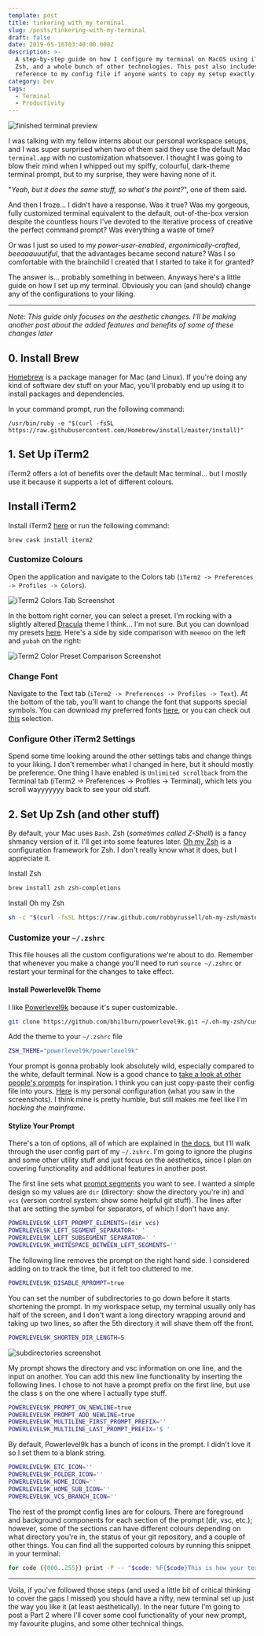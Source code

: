 ```yaml
---
template: post
title: tinkering with my terminal
slug: /posts/tinkering-with-my-terminal
draft: false
date: 2019-05-16T03:40:00.000Z
description: >-
  A step-by-step guide on how I configure my terminal on MacOS using iTerm2,
  Zsh, and a whole bunch of other technologies. This post also includes a
  reference to my config file if anyone wants to copy my setup exactly.
category: Dev
tags:
  - Terminal
  - Productivity
---
```


![finished terminal preview](/media/screen-shot-2019-05-15-at-3.20.33-am.png "Fully Customized Terminal")

I was talking with my fellow interns about our personal workspace setups, and I was super surprised when two of them said they use the default Mac `terminal.app` with no customization whatsoever. I thought I was going to blow their mind when I whipped out my spiffy, colourful, dark-theme terminal prompt, but to my surprise, they were having none of it.

"_Yeah, but it does the same stuff, so what's the point?_", one of them said.

And then I froze... I didn't have a response. Was it true? Was my gorgeous, fully customized terminal equivalent to the default, out-of-the-box version despite the countless hours I've devoted to the iterative process of creative the perfect command prompt? Was everything a waste of time?

Or was I just so used to my _power-user-enabled_, _ergonimically-crafted_, _beeaaauuutiful_, that the advantages became second nature? Was I so comfortable with the brainchild I created that I started to take it for granted?

The answer is... probably something in between. Anyways here's a little guide on how I set up my terminal. Obviously you can (and should) change any of the configurations to your liking.

- - -

_Note: This guide only focuses on the aesthetic changes. I'll be making another post about the added features and benefits of some of these changes later_

## 0. Install Brew

[Homebrew](https://brew.sh/) is a package manager for Mac (and Linux). If you're doing any kind of software dev stuff on your Mac, you'll probably end up using it to install packages and dependencies.

In your command prompt, run the following command:

```shell
/usr/bin/ruby -e "$(curl -fsSL https://raw.githubusercontent.com/Homebrew/install/master/install)"
```

## 1. Set Up iTerm2

iTerm2 offers a lot of benefits over the default Mac terminal... but I mostly use it because it supports a lot of different colours.

## Install iTerm2

Install iTerm2 [here](https://www.iterm2.com/) or run the following command:

```shell
brew cask install iterm2
```

### Customize Colours

Open the application and navigate to the Colors tab (`iTerm2 -> Preferences -> Profiles -> Colors`).

![iTerm2 Colors Tab Screenshot](/media/iterm2_colors.png "iTerm2 Colors Tab")

In the bottom right corner, you can select a preset. I'm rocking with a slightly altered [Dracula](https://draculatheme.com/iterm/) theme I think... I'm not sure. But you can download my presets [here](https://github.com/hunterwatson/dotfiles/tree/master/terminal/color_presets). Here's a side by side comparison with `meemoo` on the left and `yubah` on the right:

![iTerm2 Color Preset Comparison Screenshot](/media/iterm2_theme_comparison.png "iTerm2 Color Preset Comparison")

### Change Font

Navigate to the Text tab (`iTerm2 -> Preferences -> Profiles -> Text`). At the bottom of the tab, you'll want to change the font that supports special symbols. You can download my preferred fonts [here](https://github.com/hunterwatson/dotfiles/tree/master/terminal/fonts), or you can check out [this](https://github.com/ryanoasis/nerd-fonts#patched-fonts) selection.

### Configure Other iTerm2 Settings

Spend some time looking around the other settings tabs and change things to your liking. I don't remember what I changed in here, but it should mostly be preference. One thing I have enabled is `Unlimited scrollback` from the Terminal tab (iTerm2 -> Preferences -> Profiles -> Terminal), which lets you scroll wayyyyyyy back to see your old stuff.

## 2. Set Up Zsh (and other stuff)

By default, your Mac uses `Bash`. Zsh (_sometimes called Z-Shell_) is a fancy shmancy version of it. I'll get into some features later. [Oh my Zsh](https://ohmyz.sh/) is a configuration framework for Zsh. I don't really know what it does, but I appreciate it.

Install Zsh

```sh
brew install zsh zsh-completions
```

Install Oh my Zsh

```sh
sh -c "$(curl -fsSL https://raw.github.com/robbyrussell/oh-my-zsh/master/tools/install.sh)"
```

### Customize your `~/.zshrc`

This file houses all the custom configurations we're about to do. Remember that whenever you make a change you'll need to run `source ~/.zshrc` or restart your terminal for the changes to take effect.

#### Install Powerlevel9k Theme

I like [Powerlevel9k](https://github.com/bhilburn/powerlevel9k) because it's super customizable.

```sh
git clone https://github.com/bhilburn/powerlevel9k.git ~/.oh-my-zsh/custom/themes/powerlevel9k
```

Add the theme to your `~/.zshrc` file

```sh
ZSH_THEME="powerlevel9k/powerlevel9k"
```

Your prompt is gonna probably look absolutely wild, especially compared to the white, default terminal. Now is a good chance to [take a look at other people's prompts](https://github.com/bhilburn/powerlevel9k/wiki/Show-Off-Your-Config) for inspiration. I think you can just copy-paste their config file into yours. [Here](https://github.com/hunterwatson/dotfiles/blob/master/terminal/.zshrc) is my personal configuration (what you saw in the screenshots). I think mine is pretty humble, but still makes me feel like I'm _hacking the mainframe_.

#### Stylize Your Prompt

There's a ton of options, all of which are explained in [the docs](https://github.com/bhilburn/powerlevel9k/wiki/Stylizing-Your-Prompt), but I'll walk through the user config part of my `~/.zshrc`. I'm going to ignore the plugins and some other utility stuff and just focus on the aesthetics, since I plan on covering functionality and additional features in another post.

The first line sets what [prompt segments](https://github.com/bhilburn/powerlevel9k/blob/master/README.md#available-prompt-segments) you want to see. I wanted a simple design so my values are `dir` (directory: show the directory you're in) and `vcs` (version control system: show some helpful git stuff). The lines after that are setting the symbol for separators, of which I don't have any. 

```sh
POWERLEVEL9K_LEFT_PROMPT_ELEMENTS=(dir vcs)
POWERLEVEL9K_LEFT_SEGMENT_SEPARATOR=' '
POWERLEVEL9K_LEFT_SUBSEGMENT_SEPARATOR=' '
POWERLEVEL9K_WHITESPACE_BETWEEN_LEFT_SEGMENTS=''
```

The following line removes the prompt on the right hand side. I considered adding on to track the time, but it felt too cluttered to me.

```sh
POWERLEVEL9K_DISABLE_RPROMPT=true
```

You can set the number of subdirectories to go down before it starts shortening the prompt. In my workspace setup, my terminal usually only has half of the screen, and I don't want a long directory wrapping around and taking up two lines, so after the 5th directory it will shave them off the front.

```sh
POWERLEVEL9K_SHORTEN_DIR_LENGTH=5
```

![subdirectories screenshot](/media/screen-shot-2019-05-17-at-2.26.50-am.png "Shorten Subdirectories")

My prompt shows the directory and vsc information on one line, and the input on another. You can add this new line functionality by inserting the following lines. I chose to not have a prompt prefix on the first line, but use the class `$` on the one where I actually type stuff.

```sh
POWERLEVEL9K_PROMPT_ON_NEWLINE=true
POWERLEVEL9K_PROMPT_ADD_NEWLINE=true
POWERLEVEL9K_MULTILINE_FIRST_PROMPT_PREFIX=''
POWERLEVEL9K_MULTILINE_LAST_PROMPT_PREFIX='$ '
```

By default, Powerlevel9k has a bunch of icons in the prompt. I didn't love it so I set them to a blank string.

```sh
POWERLEVEL9K_ETC_ICON=''
POWERLEVEL9K_FOLDER_ICON=''
POWERLEVEL9K_HOME_ICON=''
POWERLEVEL9K_HOME_SUB_ICON=''
POWERLEVEL9K_VCS_BRANCH_ICON=''
```

The rest of the prompt config lines are for colours. There are foreground and background components for each section of the prompt (dir, vsc, etc.); however, some of the sections can have different colours depending on what directory you're in, the status of your git repository, and a couple of other things. You can find all the supported colours by running this snippet in your terminal:

```sh
for code ({000..255}) print -P -- "$code: %F{$code}This is how your text would look like%f"
```

- - -

Voila, if you've followed those steps (and used a little bit of critical thinking to cover the gaps I missed) you should have a nifty, new terminal set up just the way you like it (at least aesthetically). In the near future I'm going to post a Part 2 where I'll cover some cool functionality of your new prompt, my favourite plugins, and some other technical things.
